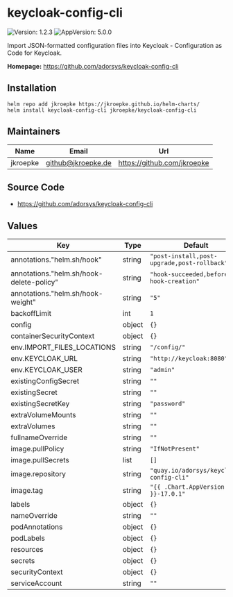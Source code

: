 # keycloak-config-cli

![Version: 1.2.3](https://img.shields.io/badge/Version-1.2.3-informational?style=flat-square) ![AppVersion: 5.0.0](https://img.shields.io/badge/AppVersion-5.0.0-informational?style=flat-square)

Import JSON-formatted configuration files into Keycloak - Configuration as Code for Keycloak.

**Homepage:** <https://github.com/adorsys/keycloak-config-cli>

## Installation

```shell
helm repo add jkroepke https://jkroepke.github.io/helm-charts/
helm install keycloak-config-cli jkroepke/keycloak-config-cli
```

## Maintainers

| Name | Email | Url |
| ---- | ------ | --- |
| jkroepke | <github@jkroepke.de> | <https://github.com/jkroepke> |

## Source Code

* <https://github.com/adorsys/keycloak-config-cli>

## Values

| Key | Type | Default | Description |
|-----|------|---------|-------------|
| annotations."helm.sh/hook" | string | `"post-install,post-upgrade,post-rollback"` |  |
| annotations."helm.sh/hook-delete-policy" | string | `"hook-succeeded,before-hook-creation"` |  |
| annotations."helm.sh/hook-weight" | string | `"5"` |  |
| backoffLimit | int | `1` |  |
| config | object | `{}` |  |
| containerSecurityContext | object | `{}` |  |
| env.IMPORT_FILES_LOCATIONS | string | `"/config/"` |  |
| env.KEYCLOAK_URL | string | `"http://keycloak:8080"` |  |
| env.KEYCLOAK_USER | string | `"admin"` |  |
| existingConfigSecret | string | `""` |  |
| existingSecret | string | `""` |  |
| existingSecretKey | string | `"password"` |  |
| extraVolumeMounts | string | `""` |  |
| extraVolumes | string | `""` |  |
| fullnameOverride | string | `""` |  |
| image.pullPolicy | string | `"IfNotPresent"` |  |
| image.pullSecrets | list | `[]` |  |
| image.repository | string | `"quay.io/adorsys/keycloak-config-cli"` |  |
| image.tag | string | `"{{ .Chart.AppVersion }}-17.0.1"` |  |
| labels | object | `{}` |  |
| nameOverride | string | `""` |  |
| podAnnotations | object | `{}` |  |
| podLabels | object | `{}` |  |
| resources | object | `{}` |  |
| secrets | object | `{}` |  |
| securityContext | object | `{}` |  |
| serviceAccount | string | `""` |  |
